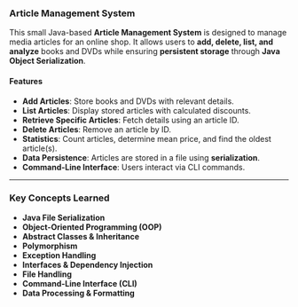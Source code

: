 ### Article Management System  
This small Java-based **Article Management System** is designed to manage media articles for an online shop. It allows users to **add, delete, list, and analyze** books and DVDs while ensuring **persistent storage** through **Java Object Serialization**.  

#### Features  
- **Add Articles**: Store books and DVDs with relevant details.  
- **List Articles**: Display stored articles with calculated discounts.  
- **Retrieve Specific Articles**: Fetch details using an article ID.  
- **Delete Articles**: Remove an article by ID.  
- **Statistics**: Count articles, determine mean price, and find the oldest article(s).  
- **Data Persistence**: Articles are stored in a file using **serialization**.  
- **Command-Line Interface**: Users interact via CLI commands.  

---  

### Key Concepts Learned  
- **Java File Serialization**  
- **Object-Oriented Programming (OOP)**  
- **Abstract Classes & Inheritance**  
- **Polymorphism**  
- **Exception Handling**  
- **Interfaces & Dependency Injection**  
- **File Handling**  
- **Command-Line Interface (CLI)**  
- **Data Processing & Formatting**  
